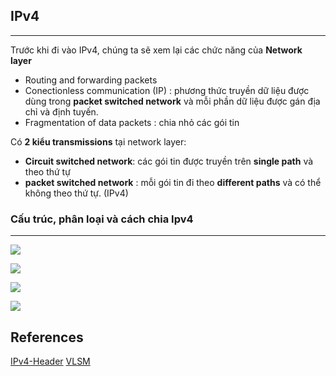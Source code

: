 ## IPv4
___
Trước khi đi vào IPv4, chúng ta sẽ xem lại các chức năng của **Network layer**
+ Routing and forwarding packets
+ Conectionless communication (IP) : phương thức truyền dữ liệu được dùng trong **packet switched network** và mỗi phần dữ liệu được gán địa chỉ và định tuyến.
+ Fragmentation of data packets : chia nhỏ các gói tin 

Có **2 kiểu transmissions** tại network layer:
+ **Circuit switched network**: các gói tin được truyền trên **single path** và theo thứ tự
+ **packet switched network** : mỗi gói tin đi theo **different paths** và có thể không theo thứ tự. (IPv4)

### Cấu trúc, phân loại và cách chia Ipv4
___
![](https://advancedinternettechnologies.files.wordpress.com/2012/01/ipv4-header.png?w=584)

![](https://github.com/linhnt31/internship-2020/blob/linhnt-baocao-t1/LinhNT/Network/Ipv4/Images/1.jpg)

![](https://github.com/linhnt31/internship-2020/blob/linhnt-baocao-t1/LinhNT/Network/Ipv4/Images/2.jpg)

![](https://github.com/linhnt31/internship-2020/blob/linhnt-baocao-t1/LinhNT/Network/Ipv4/Images/3.jpg)

## References 
[IPv4-Header](https://www.geeksforgeeks.org/introduction-and-ipv4-datagram-header/)
[VLSM](https://cuongquach.com/tu-hoc-ccna-phuong-phap-chia-mang-con-vlsm.html)

